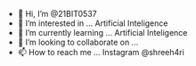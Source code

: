 - 👋 Hi, I’m @21BIT0537
- 👀 I’m interested in ... Artificial Inteligence
- 🌱 I’m currently learning ... Artificial Inteligence
- 💞️ I’m looking to collaborate on ...
- 📫 How to reach me ... Instagram @shreeh4ri

<!---
21BIT0537/21BIT0537 is a ✨ special ✨ repository because its `README.md` (this file) appears on your GitHub profile.
You can click the Preview link to take a look at your changes.
--->
